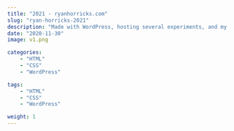 ```yaml
---
title: "2021 - ryanhorricks.com"
slug: "ryan-horricks-2021"
description: "Made with WordPress, hosting several experiments, and my first professional photo."
date: "2020-11-30"
image: v1.png

categories:
    - "HTML"
    - "CSS"
    - "WordPress"

tags:
    - "HTML"
    - "CSS"
    - "WordPress"

weight: 1
---
```


